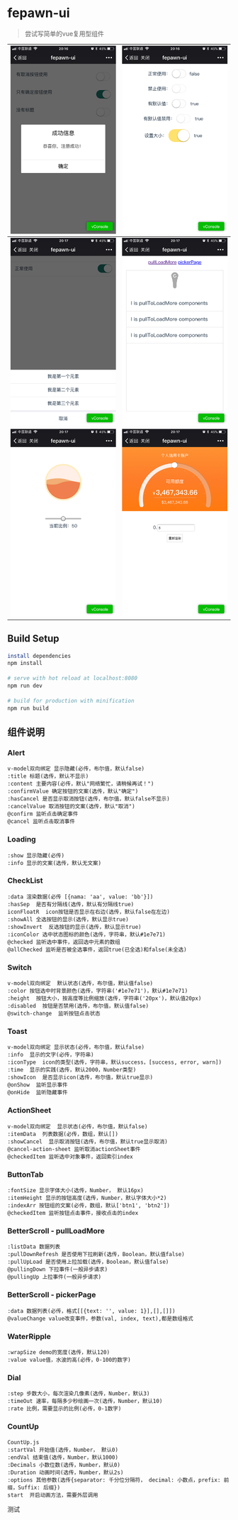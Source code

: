 # fepawn-ui

> 尝试写简单的vue复用型组件



| ![20171228201750](https://github.com/Tetegw/fepawn-ui/blob/master/static/proImage/20171228201750.png) | ![20171228201837](https://github.com/Tetegw/fepawn-ui/blob/master/static/proImage/20171228201837.png) |
| ---------------------------------------- | ---------------------------------------- |
| ![20171228201826](https://github.com/Tetegw/fepawn-ui/blob/master/static/proImage/20171228201826.png) | ![20171228201819](https://github.com/Tetegw/fepawn-ui/blob/master/static/proImage/20171228201819.png) |
| ![20171228201813](https://github.com/Tetegw/fepawn-ui/blob/master/static/proImage/20171228201813.png) | ![20171228201843](https://github.com/Tetegw/fepawn-ui/blob/master/static/proImage/20171228201843.png) |



## Build Setup

```bash
install dependencies
npm install

# serve with hot reload at localhost:8080
npm run dev

# build for production with minification
npm run build
```



## 组件说明

### Alert

```
v-model双向绑定 显示隐藏(必传，布尔值，默认false)
:title 标题(选传，默认不显示)
:content 主要内容(必传，默认"网络繁忙，请稍候再试！")
:confirmValue 确定按钮的文案(选传，默认"确定")
:hasCancel 是否显示取消按钮(选传，布尔值，默认false不显示)
:cancelValue 取消按钮的文案(选传，默认"取消")
@confirm 监听点击确定事件
@cancel 监听点击取消事件
```

### Loading

```
:show 显示隐藏(必传)
:info 显示的文案(选传，默认无文案)
```

### CheckList

```
:data 渲染数据(必传 [{nama: 'aa', value: 'bb'}])
:hasSep  是否有分隔线(选传，默认有分隔线true)
iconFloatR  icon按钮是否显示在右边(选传，默认false在左边)
:showAll 全选按钮的显示(选传，默认显示true)
:showInvert  反选按钮的显示(选传，默认显示true)
:iconColor 选中状态图标的颜色(选传，字符串，默认#1e7e71)
@checked 监听选中事件，返回选中元素的数组
@allChecked 监听是否被全选事件，返回true(已全选)和false(未全选)
```

### Switch

```
v-model双向绑定  默认状态(选传，布尔值，默认值false)
:color 按钮选中时背景颜色(选传，字符串('#1e7e71')，默认#1e7e71)
:height  按钮大小，按高度等比例缩放(选传，字符串('20px')，默认值20px)
:disabled  按钮是否禁用(选传，布尔值，默认值false)
@switch-change  监听按钮点击状态
```

### Toast

```
v-model双向绑定 显示状态(必传，布尔值，默认false)
:info  显示的文字(必传，字符串)
:iconType  icon的类型(选传，字符串，默认success，[success, error, warn])
:time  显示的实践(选传，默认2000，Number类型)
:showIcon  是否显示icon(选传，布尔值，默认true显示)
@onShow  监听显示事件
@onHide  监听隐藏事件
```

### ActionSheet

```
v-model双向绑定  显示状态(必传，布尔值，默认false)
:itemData  列表数据(必传，数组，默认[])
:showCancel  显示取消按钮(选传，布尔值，默认true显示取消)
@cancel-action-sheet 监听取消actionSheet事件
@checkedItem 监听选中对象事件，返回索引index
```

### ButtonTab

```
:fontSize 显示字体大小(选传，Number， 默认16px)
:itemHeight 显示的按钮高度(选传，Number，默认字体大小*2)
:indexArr 按钮组的文案(必传，数组，默认['btn1', 'btn2'])
@checkedItem 监听按钮点击事件，接收点击的index
```

### BetterScroll - pullLoadMore

```
:listData 数据列表
:pullDownRefresh 是否使用下拉刷新(选传，Boolean，默认值false)
:pullUpLoad 是否使用上拉加载(选传，Boolean，默认值false)
@pullingDown 下拉事件(一般异步请求)
@pullingUp 上拉事件(一般异步请求)
```

### BetterScroll - pickerPage

```
:data 数据列表(必传，格式[[{text: '', value: 1}],[],[]])
@valueChange value改变事件，参数(val, index, text),都是数组格式
```

### WaterRipple

```
:wrapSize demo的宽度(选传，默认120)
:value value值，水波的高(必传，0-100的数字)
```

### Dial

```
:step 步数大小，每次渲染几像素(选传，Number，默认3)
:timeOut 速率，每隔多少秒绘画一次(选传，Number，默认10)
:rate 比例，需要显示的比例(必传，0-1数字)
```

### CountUp

```
CountUp.js
:startVal 开始值(选传，Number， 默认0)
:endVal 结束值(选传，Number，默认1000)
:Decimals 小数位数(选传，Number，默认0)
:Duration 动画时间(选传，Number，默认2s)
:options 其他参数(选传{separator: 千分位分隔符， decimal: 小数点，prefix: 前缀，Suffix: 后缀})
start  开启动画方法，需要外层调用
```

测试